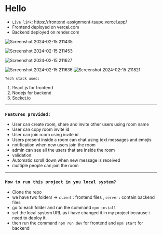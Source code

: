# Hello

- `Live link`: https://frontend-assignment-taupe.vercel.app/
- Frontend deployed on vercel.com
- Backend deployed on render.com

  
![Screenshot 2024-02-15 211435](https://github.com/SATYAM1000/wordlecup.io-assignment/assets/104556262/21aa850f-97a7-47aa-a8d1-9f461dfad22c)

![Screenshot 2024-02-15 211453](https://github.com/SATYAM1000/wordlecup.io-assignment/assets/104556262/f4a2837b-9e11-4b20-8ffe-6a6f85e03eae)

![Screenshot 2024-02-15 211627](https://github.com/SATYAM1000/wordlecup.io-assignment/assets/104556262/cc321725-5ed0-4f91-a175-830149a8da83)

![Screenshot 2024-02-15 211636](https://github.com/SATYAM1000/wordlecup.io-assignment/assets/104556262/239d3fa7-e574-43e1-8881-6ae000acbe14)
![Screenshot 2024-02-15 211821](https://github.com/SATYAM1000/wordlecup.io-assignment/assets/104556262/74a54d16-aa4b-4a2e-b545-adff75546cf2)


`Tech stack used:`

1. React js for frontend
2. Nodejs for backend
3. [Socket.io](http://Socket.io) 

---

### `Features provided:`

- User can create room, share and invite other users using room name
- User can copy room invite id
- User can join room using invite id
- Users present inside a room can chat using text messages and emojis
- notification when new users join the room
- admin can see all the users that are inside the room
- validation
- Automatic scroll down when new message is received
- multiple people can join the room

---

### `How to run this project in you local system?`

- Clone the repo
- we have two folders → `client` : frontend files , `server:` contain backend files
- go to each folder and run the command `npm install`
- set the local system URL as i have changed it in my project because i need to deploy it.
- then run the command `npm run dev` for frontend and `npm start` for backend
